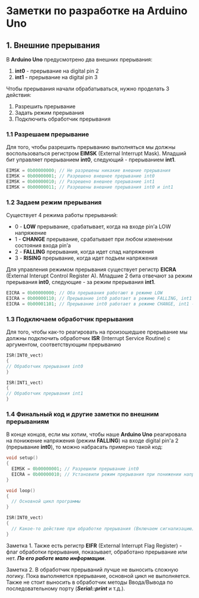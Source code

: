 # Заметки по разработке на Arduino Uno

## 1. Внешние прерывания

В **Arduino Uno** предусмотрено два внешних прерывания:

1. **int0** - прерывание на digital pin 2
2. **int1** - прерывание на digital pin 3

Чтобы прерывания начали обрабатываться, нужно проделать 3 действия:

1. Разрешить прерывание
2. Задать режим прерывания
3. Подключить обработчик прерывания

### 1.1 Разрешаем прерывание

Для того, чтобы разрешить прерыванию выполняться мы должны воспользоваться регистром **EIMSK** (External Interrupt Mask). Младший бит управляет прерыванием **int0**, следующий - прерыванием **int1**.

```c++
EIMSK = 0b00000000; // Не разрешены никакие внешние прерывания
EIMSK = 0b00000001; // Разрешено внешнее прерывание int0
EIMSK = 0b00000010; // Разрешено внешнее прерывание int1
EIMSK = 0b00000011; // Разрешены внешние прерывания int0 и int1
```

### 1.2 Задаем режим прерывания

Существует 4 режима работы прерываний:

- 0 - **LOW** прерывание, срабатывает, когда на входе pin’а LOW напряжение
- 1 - **CHANGE** прерывание, срабатывает при любом изменении состояния входа pin’а
- 2 - **FALLING** прерывания, когда идет спад напряжения
- 3 - **RISING** прерывание, когда идет подъем напряжения

Для управления режимом прерывания существует регистр **EICRA** (External Interupt Control Register A). Младшие 2 бита отвечают за режим прерывания **int0**, следующие - за режим прерывания **int1**.

```c++
EICRA = 0b00000000; // Оба прерывания работают в режиме LOW
EICRA = 0b00000110; // Прерывание int0 работает в режиме FALLING, int1 - в режиме CHANGE
EICRA = 0b00001101; // Прерывание int0 работает в режиме CHANGE, int1 - в режиме RISING
```

### 1.3 Подключаем обработчик прерывания

Для того, чтобы как-то реагировать на произошедшее прерывание мы должны подключить обработчик **ISR** (Interrupt Service Routine) с аргументом, соответствующим прерыванию

```c++
ISR(INT0_vect)
{
// Обработчик прерывания int0
}

ISR(INT1_vect)
{
// Обработчик прерывания int1
}
```

### 1.4 Финальный код и другие заметки по внешним прерываниям

В конце концов, если мы хотим, чтобы наше **Arduino Uno** реагировала на понижение напряжения (режим **FALLING**) на входе digital pin'а 2 (прерывание **int0**), то можно набрасать примерно такой код:

```c++
void setup()
{
  EIMSK = 0b00000001; // Разрешили прерывание int0
  EICRA = 0b00000010; // Установили режим прерывания при понижении напряжения (FALLING)
}

void loop()
{
  // Основной цикл программы
}

ISR(INT0_vect)
{
  // Какое-то действие при обработке прерывания (Включаем сигнализацию)
}
```

Заметка 1. Также есть регистр **EIFR** (External Interrupt Flag Register) - флаг обработки прерывания, показывает, обработано прерывание или нет. _**По его работе мало информации**_.

Заметка 2. В обработчик прерываний лучше не выносить сложную логику. Пока выполняется прерывание, основной цикл не выполняется. Также не стоит выносить в обработчик методы Ввода/Вывода по последовательному порту (_**Serial::print**_ и т.д.).
